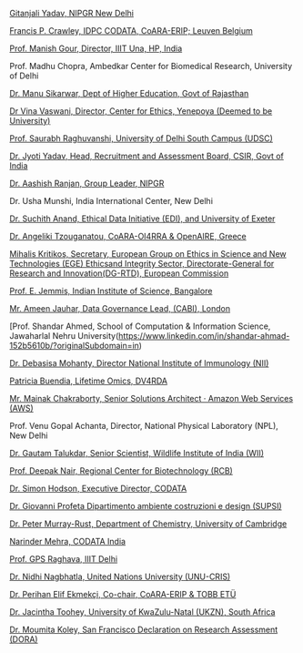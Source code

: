 [Gitanjali Yadav, NIPGR New Delhi](https://www.linkedin.com/in/gilienv/?originalSubdomain=uk)

[Francis P. Crawley, IDPC CODATA, CoARA-ERIP; Leuven Belgium](https://www.linkedin.com/in/francispcrawley/)

[Prof. Manish Gour, Director, IIIT Una, HP, India](https://www.linkedin.com/in/gaurmanish1)

Prof. Madhu Chopra, Ambedkar Center for Biomedical Research, University of Delhi

[Dr. Manu Sikarwar, Dept of Higher Education, Govt of Rajasthan](https://www.linkedin.com/in/manu5)

[Dr Vina Vaswani, Director, Center for Ethics, Yenepoya (Deemed to be University)](https://www.linkedin.com/in/vina-vaswani-11b44a37)

[Prof. Saurabh Raghuvanshi, University of Delhi South Campus (UDSC)](https://www.linkedin.com/in/saurabh-raghuvanshi-a1222216/?originalSubdomain=in)

[Dr. Jyoti Yadav, Head, Recruitment and Assessment Board, CSIR, Govt of India](https://www.linkedin.com/in/jyoti-yadav-0a55b1bb/?originalSubdomain=in)

[Dr. Aashish Ranjan, Group Leader, NIPGR](https://www.linkedin.com/in/aashish-ranjan-225aaa62/?originalSubdomain=in)

Dr. Usha Munshi, India International Center, New Delhi

[Dr. Suchith Anand, Ethical Data Initiative (EDI), and University of Exeter](https://www.linkedin.com/in/suchith-anand-6447b42/?originalSubdomain=uk)

[Dr. Angeliki Tzouganatou, CoARA-OI4RRA & OpenAIRE, Greece](https://www.linkedin.com/in/angeliki-tzouganatou-phd-7b246812a/)

[Mihalis Kritikos, Secretary, European Group on Ethics in Science and New Technologies (EGE) Ethicsand Integrity Sector, Directorate-General for Research and Innovation(DG-RTD), European Commission](https://www.linkedin.com/in/mihalis-kritikos-43243087/)

[Prof. E. Jemmis, Indian Institute of Science, Bangalore](https://www.linkedin.com/in/eluvathingal-jemmis-511061194/?originalSubdomain=in)

[Mr. Ameen Jauhar, Data Governance Lead, (CABI), London](https://www.linkedin.com/in/ameen-jauhar-5ab9a838/?originalSubdomain=uk)

[Prof. Shandar Ahmed, School of Computation & Information Science, Jawaharlal Nehru University(https://www.linkedin.com/in/shandar-ahmad-152b5610b/?originalSubdomain=in)

[Dr. Debasisa Mohanty, Director National Institute of Immunology (NII)](https://www.linkedin.com/in/debasisa-mohanty-24916a97/?originalSubdomain=in)

[Patricia Buendia, Lifetime Omics, DV4RDA](https://www.linkedin.com/in/patricia-buendia-healthscience/)

[Mr. Mainak Chakraborty, Senior Solutions Architect · Amazon Web Services (AWS)](https://www.linkedin.com/in/mainakchakraborty07/?originalSubdomain=in)

Prof. Venu Gopal Achanta, Director, National Physical Laboratory (NPL), New Delhi

[Dr. Gautam Talukdar, Senior Scientist, Wildlife Institute of India (WII)](https://www.linkedin.com/in/gautam-talukdar-8305171/?originalSubdomain=in)

[Prof. Deepak Nair, Regional Center for Biotechnology (RCB)](https://www.linkedin.com/in/deepak-nair-03b993118/?originalSubdomain=in)

[Dr. Simon Hodson, Executive Director, CODATA](https://www.linkedin.com/in/simon-hodson-b3711a11/?originalSubdomain=fr)

[Dr. Giovanni Profeta Dipartimento ambiente costruzioni e design (SUPSI)](https://www.linkedin.com/in/giovanniprofeta/?originalSubdomain=ch])

[Dr. Peter Murray-Rust, Department of Chemistry, University of Cambridge](https://www.linkedin.com/in/peter-murray-rust-98627b5/?originalSubdomain=uk)

[Narinder Mehra, CODATA India](https://www.linkedin.com/in/dr-narinder-mehra-9a8029a/?originalSubdomain=in)

[Prof. GPS Raghava, IIIT Delhi](https://www.linkedin.com/in/raghavagps/?originalSubdomain=in)

[Dr. Nidhi Nagbhatla, United Nations University (UNU-CRIS)](https://www.linkedin.com/in/nidhi-nagabhatla/?originalSubdomain=be])

[Dr. Perihan Elif Ekmekçi, Co-chair, CoARA-ERIP & TOBB ETÜ](https://www.linkedin.com/in/Dr.%20Perihan%20Elif%20Ekmek%C3%A7i,%20Co-chair,%20CoARA-ERIP%20&%20TOBB%20ET%C3%9Cperihan-elif-ekmekci-42a03220/)

[Dr. Jacintha Toohey, University of KwaZulu-Natal (UKZN), South Africa](https://www.linkedin.com/in/jacintha-toohey/?originalSubdomain=za)

[Dr. Moumita Koley, San Francisco Declaration on Research Assessment (DORA)](https://www.linkedin.com/in/moumita-koley-phd-b7ab092a/?originalSubdomain=in])

